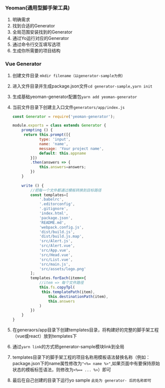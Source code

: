 ### Yeoman(通用型脚手架工具)

1. 明确需求
2. 找到合适的Generator
3. 全局范围安装找到的Generator
4. 通过Yo运行对应的Generator
5. 通过命令行交互填写选项
6. 生成你所需要的项目结构

### Vue Generator

1. 创建文件目录 `mkdir filename（以generator-sample为例）`

2. 进入文件目录并生成package.json文件`cd generator-sample,yarn init`

3. 生成基础yeoman-generator配置包`yarn add yeoman-generator`

4. 当前文件目录下创建主入口文件`generators/app/index.js`

   ``` javascript
   const Generator = require('yeoman-generator');
   
   module.exports = class extends Generator {
       prompting () {
   		return this.prompt([{
               type: 'input',
               name: 'name',
               message: 'Your project name',
               default: this.appname
           }])
           .then(answers => {
               this.answers=answers;
           })
       }
       
       write () {
           //把每一个文件都通过模板转换到目标路径
           const templates=[
               '.babelrc',
               '.editorconfig',
               '.gitignore',
               'index.html',
               'package.json',
               'README.md',
               'webpack.config.js',
               'dist/build.js',
               'dist/build.js.map',
               'src/Alert.js',
               'src/Alert.vue',
               'src/App.vue',
               'src/Head.vue',
               'src/List.vue',
               'src/main.js',
               'src/assets/logo.png'
           ];
           templates.forEach(item=>{
               //item => 每个文件路径
               this.fs.copyTpl(
               	this.templatePath(item),
                   this.destinationPath(item),
                   this.answers
               )
           })
       }
   }
   ```

5. 在generaors/app目录下创建templates目录，将构建好的完整的脚手架工程（vue或react）放到templates下

6. 通过`yarn link`的方式把generator-sample模块link到全局

7. templates目录下的脚手架工程的项目名称用模板语法替换名称（例如：package.json下的name属性修改为`"<%= name %>"`,如果页面中有要保持原始状态的模板标签语法，则修改为`<%== ... %>`）即可

8. 最后在自己创建的目录下运行yo sample `此处为 generator- 后的名称即可`